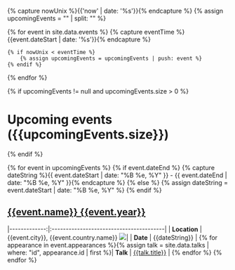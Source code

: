 
{% capture nowUnix %}{{'now' | date: '%s'}}{% endcapture %}
{% assign upcomingEvents = "" | split: "" %}

{% for event in site.data.events %}
    {% capture eventTime %}{{event.dateStart | date: '%s'}}{% endcapture %}

    {% if nowUnix < eventTime %}
        {% assign upcomingEvents = upcomingEvents | push: event %}
    {% endif %}
{% endfor %}

{% if upcomingEvents != null and upcomingEvents.size > 0 %}
# [](#upcoming-events)Upcoming events ({{upcomingEvents.size}})
{% endif %}

{% for event in upcomingEvents %}
    {% if event.dateEnd %}
        {% capture dateString %}{{ event.dateStart | date: "%B %e, %Y" }} - {{ event.dateEnd | date: "%B %e, %Y" }}{% endcapture %}
    {% else %}
        {% assign dateString = event.dateStart | date: "%B %e, %Y" %}
    {% endif %}
## [](#{{event.id}})[{{event.name}} {{event.year}}]({{event.url}})

|-------------:|:----------------------------------------|
| **Location** | {{event.city}}, {{event.country.name}} <img src="images/flags/{{event.country.flag}}.gif"/>|
|     **Date** | {{dateString}}                          |
    {% for appearance in event.appearances %}{% assign talk = site.data.talks | where: "id", appearance.id | first %}|     **Talk** | [{{talk.title}}](talks#{{talk.id}})     |
    {% endfor %}
{% endfor %}